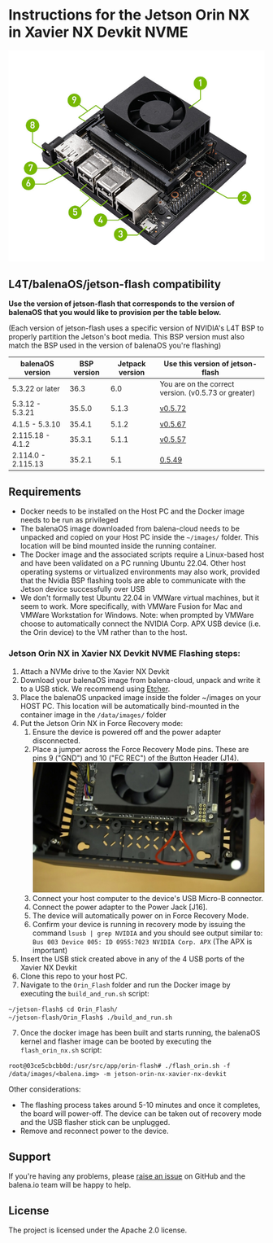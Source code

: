 
# Instructions for the Jetson Orin NX in Xavier NX Devkit NVME

<img src="images/jetson-orin-nx-xavier-nx-devkit.jpg">

## L4T/balenaOS/jetson-flash compatibility

**Use the version of jetson-flash that corresponds to the version of balenaOS that you would like to provision per the table below.**

(Each version of jetson-flash uses a specific version of NVIDIA's L4T BSP to properly partition the Jetson's boot media. This BSP version must also match the BSP used in the version of balenaOS you're flashing)

| balenaOS version | BSP version | Jetpack version | Use this version of jetson-flash |
|------------------|-------------|-----------------|----------------------------------|
| 5.3.22 or later     | 36.3        | 6.0             | You are on the correct version. (v0.5.73 or greater)      |
| 5.3.12 - 5.3.21    | 35.5.0        | 5.1.3            | [v0.5.72](https://github.com/balena-os/jetson-flash/tree/v0.5.72) |
| 4.1.5 - 5.3.10   | 35.4.1      | 5.1.2           | [v0.5.67](https://github.com/balena-os/jetson-flash/tree/v0.5.67) |
| 2.115.18 - 4.1.2 | 35.3.1      | 5.1.1           | [v0.5.57](https://github.com/balena-os/jetson-flash/tree/v0.5.57) |
| 2.114.0  - 2.115.13   | 35.2.1      | 5.1    |   [0.5.49](https://github.com/balena-os/jetson-flash/tree/v0.5.49)   |


## Requirements
- Docker needs to be installed on the Host PC and the Docker image needs to be run as privileged
- The balenaOS image downloaded from balena-cloud needs to be unpacked and copied on your Host PC inside the `~/images/` folder. This location will be bind mounted inside the running container.
- The Docker image and the associated scripts require a Linux-based host and have been validated on a PC running Ubuntu 22.04. Other host operating systems or virtualized environments may also work, provided that the Nvidia BSP flashing tools are able to communicate with the Jetson device successfully over USB
- We don't formally test Ubuntu 22.04 in VMWare virtual machines, but it seem to work. More specifically, with VMWare Fusion for Mac and VMWare Workstation for Windows. Note: when prompted by VMWare choose to automatically connect the NVIDIA Corp. APX USB device (i.e. the Orin device) to the VM rather than to the host.

### Jetson Orin NX in Xavier NX Devkit NVME Flashing steps:


1. Attach a NVMe drive to the Xavier NX Devkit
2. Download your balenaOS image from balena-cloud, unpack and write it to a USB stick. We recommend using <a href="https://www.balena.io/etcher">Etcher</a>.
3. Place the balenaOS unpacked image inside the folder ~/images on your HOST PC. This location will be automatically bind-mounted in the container image in the `/data/images/` folder
4. Put the Jetson Orin NX in Force Recovery mode:
   1. Ensure the device is powered off and the power adapter disconnected.
   2. Place a jumper across the Force Recovery Mode pins. These are pins 9 ("GND") and 10 ("FC REC") of the Button Header (J14). <img src="images/jetson-orin-nx-seeed-j4012_recovery.jpg">
   3. Connect your host computer to the device's USB Micro-B connector.
   4. Connect the power adapter to the Power Jack [J16].
   5. The device will automatically power on in Force Recovery Mode.
   6. Confirm your device is running in recovery mode by issuing the command `lsusb | grep NVIDIA` and you should see output similar to: `Bus 003 Device 005: ID 0955:7023 NVIDIA Corp. APX` (The APX is important)
5. Insert the USB stick created above in any of the 4 USB ports of the Xavier NX Devkit
6. Clone this repo to your host PC.
7. Navigate to the `Orin_Flash` folder and run the Docker image by executing the `build_and_run.sh` script:
```
~/jetson-flash$ cd Orin_Flash/
~/jetson-flash/Orin_Flash$ ./build_and_run.sh
```
7. Once the docker image has been built and starts running, the balenaOS kernel and flasher image can be booted by executing the `flash_orin_nx.sh` script:
```
root@03ce5cbcbb0d:/usr/src/app/orin-flash# ./flash_orin.sh -f /data/images/<balena.img> -m jetson-orin-nx-xavier-nx-devkit

```

Other considerations:
- The flashing process takes around 5-10 minutes and once it completes, the board will power-off. The device can be taken out of recovery mode and the USB flasher stick can be unplugged.
- Remove and reconnect power to the device.

## Support

If you're having any problems, please [raise an issue](https://github.com/balena-os/jetson-flash/issues/new) on GitHub and the balena.io team will be happy to help.


License
-------

The project is licensed under the Apache 2.0 license.
